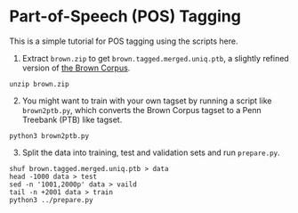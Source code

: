 # Part-of-Speech (POS) Tagging

This is a simple tutorial for POS tagging using the scripts here.

1. Extract `brown.zip` to get `brown.tagged.merged.uniq.ptb`, a slightly refined version of [the Brown Corpus](https://en.wikipedia.org/wiki/Brown_Corpus).

```
unzip brown.zip
```

2. You might want to train with your own tagset by running a script like `brown2ptb.py`, which converts the Brown Corpus tagset to a Penn Treebank (PTB) like tagset.

```
python3 brown2ptb.py
```

3. Split the data into training, test and validation sets and run `prepare.py`.

```
shuf brown.tagged.merged.uniq.ptb > data
head -1000 data > test
sed -n '1001,2000p' data > vaild
tail -n +2001 data > train 
python3 ../prepare.py 
```

